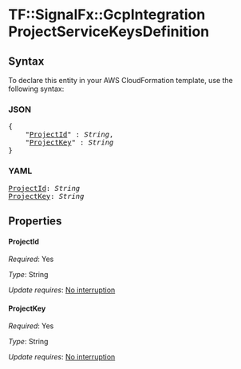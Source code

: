 # TF::SignalFx::GcpIntegration ProjectServiceKeysDefinition

## Syntax

To declare this entity in your AWS CloudFormation template, use the following syntax:

### JSON

<pre>
{
    "<a href="#projectid" title="ProjectId">ProjectId</a>" : <i>String</i>,
    "<a href="#projectkey" title="ProjectKey">ProjectKey</a>" : <i>String</i>
}
</pre>

### YAML

<pre>
<a href="#projectid" title="ProjectId">ProjectId</a>: <i>String</i>
<a href="#projectkey" title="ProjectKey">ProjectKey</a>: <i>String</i>
</pre>

## Properties

#### ProjectId

_Required_: Yes

_Type_: String

_Update requires_: [No interruption](https://docs.aws.amazon.com/AWSCloudFormation/latest/UserGuide/using-cfn-updating-stacks-update-behaviors.html#update-no-interrupt)

#### ProjectKey

_Required_: Yes

_Type_: String

_Update requires_: [No interruption](https://docs.aws.amazon.com/AWSCloudFormation/latest/UserGuide/using-cfn-updating-stacks-update-behaviors.html#update-no-interrupt)


